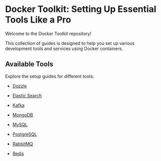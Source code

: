 # Docker Toolkit: Setting Up Essential Tools Like a Pro

Welcome to the Docker Toolkit repository!

This collection of guides is designed to help you set up various development tools and services using Docker containers.

## Available Tools

Explore the setup guides for different tools:

- [Dozzle](https://github.com/nelsonvu/dockerized-dev-toolkit/blob/master/dozzle/README.md)

- [Elastic Search](https://github.com/nelsonvu/dockerized-dev-toolkit/blob/master/elasticsearch/README.md)

- [Kafka](https://github.com/nelsonvu/dockerized-dev-toolkit/blob/master/kafka/README.md)

- [MongoDB](https://github.com/nelsonvu/dockerized-dev-toolkit/blob/master/mongodb/README.md)

- [MySQL](https://github.com/nelsonvu/dockerized-dev-toolkit/blob/master/mysql/README.md)

- [PostgreSQL](https://github.com/nelsonvu/dockerized-dev-toolkit/blob/master/postgresql/README.md)

- [RabbitMQ](https://github.com/nelsonvu/dockerized-dev-toolkit/blob/master/rabbitmq/README.md)

- [Redis](https://github.com/nelsonvu/dockerized-dev-toolkit/blob/master/redis/README.md)
